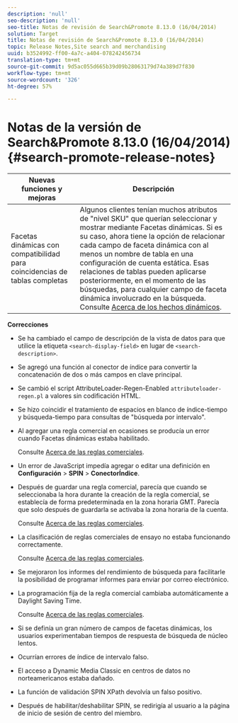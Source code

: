 ```yaml
---
description: 'null'
seo-description: 'null'
seo-title: Notas de revisión de Search&Promote 8.13.0 (16/04/2014)
solution: Target
title: Notas de revisión de Search&Promote 8.13.0 (16/04/2014)
topic: Release Notes,Site search and merchandising
uuid: b3524992-ff00-4a7c-a404-078242456734
translation-type: tm+mt
source-git-commit: 9d5ac055d665b39d09b28063179d74a389d7f830
workflow-type: tm+mt
source-wordcount: '326'
ht-degree: 57%

---
```



# Notas de la versión de Search&amp;Promote 8.13.0 (16/04/2014){#search-promote-release-notes}

| Nuevas funciones y mejoras | Descripción |
|----------------------------------------------|---------------------------------------------------------------------------------------------------------------------------------------------------------------------------------------------------------------------------------------------------------------------------------------------------------------------------------------------------------------------------------------------|
| Facetas dinámicas con compatibilidad para coincidencias de tablas completas | Algunos clientes tenían muchos atributos de &quot;nivel SKU&quot; que querían seleccionar y mostrar mediante Facetas dinámicas. Si es su caso, ahora tiene la opción de relacionar cada campo de faceta dinámica con al menos un nombre de tabla en una configuración de cuenta estática. Esas relaciones de tablas pueden aplicarse posteriormente, en el momento de las búsquedas, para cualquier campo de faceta dinámica involucrado en la búsqueda. Consulte [Acerca de los hechos dinámicos](../c-about-design-menu/c-about-dynamic-facets.md#concept_E65A70C9C2E04804BF24FBE1B3CAD899). |

**Correcciones**

* Se ha cambiado el campo de descripción de la vista de datos para que utilice la etiqueta `<search-display-field>` en lugar de `<search-description>`.
* Se agregó una función al conector de índice para convertir la concatenación de dos o más campos en clave principal.
* Se cambió el script AttributeLoader-Regen-Enabled `attributeloader-regen.pl` a valores sin codificación HTML.
* Se hizo coincidir el tratamiento de espacios en blanco de índice-tiempo y búsqueda-tiempo para consultas de &quot;búsqueda por intervalo&quot;.
* Al agregar una regla comercial en ocasiones se producía un error cuando Facetas dinámicas estaba habilitado.

   Consulte [Acerca de las reglas comerciales](../c-about-rules-menu/c-about-business-rules.md#concept_2A93D76216754D3D8412CDEA00BD26BD).

* Un error de JavaScript impedía agregar o editar una definición en **Configuración** > **SPIN** > **ConectorÍndice**.
* Después de guardar una regla comercial, parecía que cuando se seleccionaba la hora durante la creación de la regla comercial, se establecía de forma predeterminada en la zona horaria GMT. Parecía que solo después de guardarla se activaba la zona horaria de la cuenta.

   Consulte [Acerca de las reglas comerciales](../c-about-rules-menu/c-about-business-rules.md#concept_2A93D76216754D3D8412CDEA00BD26BD).

* La clasificación de reglas comerciales de ensayo no estaba funcionando correctamente.

   Consulte [Acerca de las reglas comerciales](../c-about-rules-menu/c-about-business-rules.md#concept_2A93D76216754D3D8412CDEA00BD26BD).

* Se mejoraron los informes del rendimiento de búsqueda para facilitarle la posibilidad de programar informes para enviar por correo electrónico.
* La programación fija de la regla comercial cambiaba automáticamente a Daylight Saving Time.

   Consulte [Acerca de las reglas comerciales](../c-about-rules-menu/c-about-business-rules.md#concept_2A93D76216754D3D8412CDEA00BD26BD).

* Si se definía un gran número de campos de facetas dinámicas, los usuarios experimentaban tiempos de respuesta de búsqueda de núcleo lentos.
* Ocurrían errores de índice de intervalo falso.
* El acceso a Dynamic Media Classic en centros de datos no norteamericanos estaba dañado.
* La función de validación SPIN XPath devolvía un falso positivo.

* Después de habilitar/deshabilitar SPIN, se redirigía al usuario a la página de inicio de sesión de centro del miembro.

